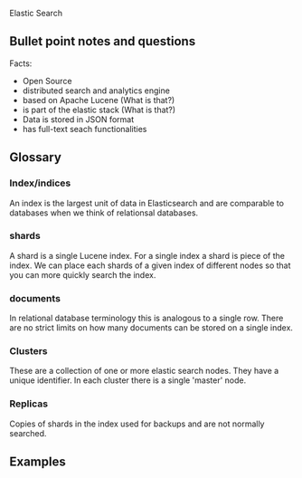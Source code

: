 Elastic Search

Bullet point notes and questions
---------------------------------------

Facts:
  - Open Source
  - distributed search and analytics engine
  - based on Apache Lucene (What is that?)
  - is part of the elastic stack (What is that?)
  - Data is stored in JSON format
  - has full-text seach functionalities


## Glossary

### Index/indices
 An index is the largest unit of data in Elasticsearch and are comparable to databases when we think of relationsal databases.

 ### shards
 A shard is a single Lucene index. For a single index a shard is piece of the index. We can place each shards of a given index of different nodes so that you can more quickly search the index.

 ### documents
In relational database terminology this is analogous to a single row. There are no strict limits on how many documents can be stored on a single index.

### Clusters
These are a collection of one or more elastic search nodes. They have a unique identifier. In each cluster there is a single 'master' node.

### Replicas 
Copies of shards in the index used for backups and are not normally searched.




## Examples